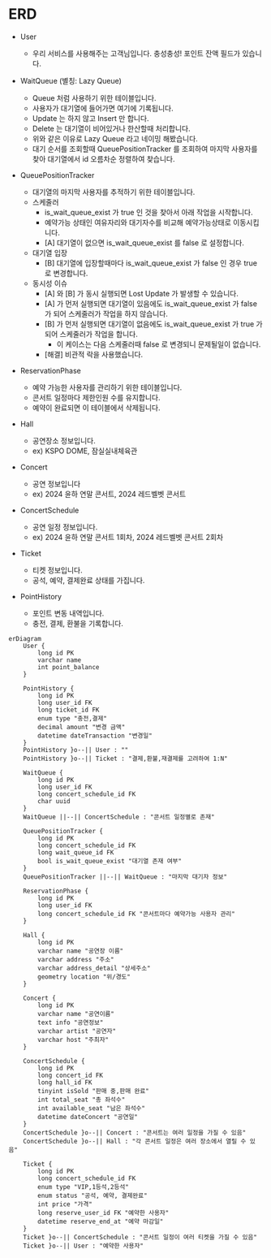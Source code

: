 # ERD
- User
  - 우리 서비스를 사용해주는 고객님입니다. 충성충성! 포인트 잔액 필드가 있습니다.
- WaitQueue (별칭: Lazy Queue)
  - Queue 처럼 사용하기 위한 테이블입니다.
  - 사용자가 대기열에 들어가면 여기에 기록됩니다.
  - Update 는 하지 않고 Insert 만 합니다.
  - Delete 는 대기열이 비어있거나 한산할때 처리합니다.
  - 위와 같은 이유로 Lazy Queue 라고 네이밍 해봤습니다.
  - 대기 순서를 조회할때 QueuePositionTracker 를 조회하여 마지막 사용자를 찾아 대기열에서 id 오름차순 정렬하여 찾습니다.
- QueuePositionTracker
  - 대기열의 마지막 사용자를 추적하기 위한 테이블입니다.
  - 스케줄러 
    - is_wait_queue_exist 가 true 인 것을 찾아서 아래 작업을 시작합니다.
    - 예약가능 상태인 여유자리와 대기자수를 비교해 예약가능상태로 이동시킵니다.
    - [A] 대기열이 없으면 is_wait_queue_exist 를 false 로 설정합니다.
  - 대기열 입장
    - [B] 대기열에 입장할때마다 is_wait_queue_exist 가 false 인 경우 true 로 변경합니다.
  - 동시성 이슈
    - [A] 와 [B] 가 동시 실행되면 Lost Update 가 발생할 수 있습니다.
    - [A] 가 먼저 실행되면 대기열이 있음에도 is_wait_queue_exist 가 false 가 되어 스케줄러가 작업을 하지 않습니다.
    - [B] 가 먼저 실행되면 대기열이 없음에도 is_wait_queue_exist 가 true 가 되어 스케줄러가 작업을 합니다.
      - 이 케이스는 다음 스케줄러때 false 로 변경되니 문제될일이 없습니다.
    - [해결] 비관적 락을 사용했습니다.
  
- ReservationPhase
  - 예약 가능한 사용자를 관리하기 위한 테이블입니다.
  - 콘서트 일정마다 제한인원 수를 유지합니다.
  - 예약이 완료되면 이 테이블에서 삭제됩니다.
- Hall
  - 공연장소 정보입니다. 
  - ex) KSPO DOME, 잠실실내체육관
- Concert
  - 공연 정보입니다
  - ex) 2024 윤하 연말 콘서트, 2024 레드벨벳 콘서트
- ConcertSchedule
  - 공연 일정 정보입니다. 
  - ex) 2024 윤하 연말 콘서트 1회차, 2024 레드벨벳 콘서트 2회차
- Ticket
  - 티켓 정보입니다.
  - 공석, 예약, 결제완료 상태를 가집니다.
- PointHistory
  - 포인트 변동 내역입니다.
  - 충전, 결제, 환불을 기록합니다.

```mermaid
erDiagram
    User {
        long id PK
        varchar name
        int point_balance
    }

    PointHistory {
        long id PK
        long user_id FK
        long ticket_id FK
        enum type "충전,결제"
        decimal amount "변경 금액"
        datetime dateTransaction "변경일"
    }
    PointHistory }o--|| User : ""
    PointHistory }o--|| Ticket : "결제,환불,재결제를 고려하여 1:N"

    WaitQueue {
        long id PK
        long user_id FK
        long concert_schedule_id FK
        char uuid
    }
    WaitQueue ||--|| ConcertSchedule : "콘서트 일정별로 존재"

    QueuePositionTracker {
        long id PK
        long concert_schedule_id FK
        long wait_queue_id FK
        bool is_wait_queue_exist "대기열 존재 여부"
    }
    QueuePositionTracker ||--|| WaitQueue : "마지막 대기자 정보"

    ReservationPhase {
        long id PK
        long user_id FK
        long concert_schedule_id FK "콘서트마다 예약가능 사용자 관리"
    }

    Hall {
        long id PK
        varchar name "공연장 이름"
        varchar address "주소"
        varchar address_detail "상세주소"
        geometry location "위/경도"
    }

    Concert {
        long id PK
        varchar name "공연이름"
        text info "공연정보"
        varchar artist "공연자"
        varchar host "주최자"
    }

    ConcertSchedule {
        long id PK
        long concert_id FK
        long hall_id FK
        tinyint isSold "판매 중,판매 완료"
        int total_seat "총 좌석수"
        int available_seat "남은 좌석수"
        datetime dateConcert "공연일"
    }
    ConcertSchedule }o--|| Concert : "콘서트는 여러 일정을 가질 수 있음"
    ConcertSchedule }o--|| Hall : "각 콘서트 일정은 여러 장소에서 열릴 수 있음"

    Ticket {
        long id PK
        long concert_schedule_id FK
        enum type "VIP,1등석,2등석"
        enum status "공석, 예약, 결제완료"
        int price "가격"
        long reserve_user_id FK "예약한 사용자"
        datetime reserve_end_at "예약 마감일"
    }
    Ticket }o--|| ConcertSchedule : "콘서트 일정이 여러 티켓을 가질 수 있음"
    Ticket }o--|| User : "예약한 사용자"

```
